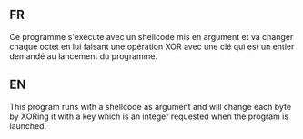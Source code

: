 ## FR
Ce programme s'exécute avec un shellcode mis en argument et va changer chaque octet en lui faisant une opération XOR avec une clé qui est un entier demandé au lancement du programme.

## EN
This program runs with a shellcode as argument and will change each byte by XORing it with a key which is an integer requested when the program is launched.
